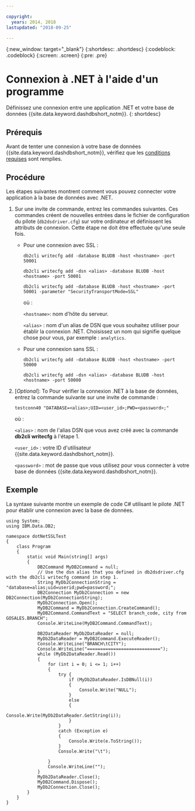 ```yaml
---

copyright:
  years: 2014, 2018
lastupdated: "2018-09-25"

---
```


<!-- Attribute definitions --> 
{:new_window: target="_blank"}
{:shortdesc: .shortdesc}
{:codeblock: .codeblock}
{:screen: .screen}
{:pre: .pre}

# Connexion à .NET à l'aide d'un programme

Définissez une connexion entre une application .NET et votre base de données {{site.data.keyword.dashdbshort_notm}}.
{: shortdesc}

## Prérequis

Avant de tenter une connexion à votre base de données {{site.data.keyword.dashdbshort_notm}}, vérifiez que les [conditions requises](connecting.html#prereqs) sont remplies.

<!-- Before you can connect to your database, you must perform the following steps:

- [Verify prerequisites](prereqs.html), including installing driver packages, configuring your local environment, and downloading SSL certificates (if needed)
- Collect [connection information](credentials.html), including database details such as host name and port numbers, and connection credentials such as user ID and password -->

## Procédure

Les étapes suivantes montrent comment vous pouvez connecter votre application à la base de données avec .NET.

1. Sur une invite de commande, entrez les commandes suivantes. Ces commandes créent de nouvelles entrées dans le fichier de configuration du pilote (`db2dsdriver.cfg`) sur votre ordinateur et définissent les attributs de connexion. Cette étape ne doit être effectuée qu'une seule fois.
        
   - Pour une connexion avec SSL :

     `db2cli writecfg add -database BLUDB -host <hostname> -port 50001`

     `db2cli writecfg add -dsn <alias> -database BLUDB -host <hostname> -port 50001`

     `db2cli writecfg add -database BLUDB -host <hostname> -port 50001 -parameter "SecurityTransportMode=SSL"`

     où :

     `<hostname>`: nom d'hôte du serveur.
    
     `<alias>` : nom d'un alias de DSN que vous souhaitez utiliser pour établir la connexion .NET. Choisissez un nom qui signifie quelque chose pour vous, par exemple : `analytics`. 

   - Pour une connexion sans SSL :

     `db2cli writecfg add -database BLUDB -host <hostname> -port 50000`

     `db2cli writecfg add -dsn <alias> -database BLUDB -host <hostname> -port 50000`

2. [*Optional*]: To Pour vérifier la connexion .NET à la base de données, entrez la commande suivante sur une invite de commande :

   `testconn40 "DATABASE=<alias>;UID=<user_id>;PWD=<password>;"`

   où :

   `<alias>` : nom de l'alias DSN que vous avez créé avec la commande **db2cli writecfg** à l'étape 1.
    
   `<user_id>` : votre ID d'utilisateur {{site.data.keyword.dashdbshort_notm}}. 
    
   `<password>` : mot de passe que vous utilisez pour vous connecter à votre base de données {{site.data.keyword.dashdbshort_notm}}. 

## Exemple

La syntaxe suivante montre un exemple de code C# utilisant le pilote .NET pour établir une connexion avec la base de données.

```
using System;
using IBM.Data.DB2;

namespace dotNetSSLTest
{
    class Program
    {
        static void Main(string[] args)
        {
            DB2Command MyDB2Command = null;
            // Use the dsn alias that you defined in db2dsdriver.cfg with the db2cli writecfg command in step 1.
            String MyDb2ConnectionString = "database=alias;uid=userid;pwd=password;"; 
            DB2Connection MyDb2Connection = new DB2Connection(MyDb2ConnectionString);
            MyDb2Connection.Open();
            MyDB2Command = MyDb2Connection.CreateCommand();
            MyDB2Command.CommandText = "SELECT branch_code, city from GOSALES.BRANCH";
            Console.WriteLine(MyDB2Command.CommandText);

            DB2DataReader MyDb2DataReader = null;
            MyDb2DataReader = MyDB2Command.ExecuteReader();
            Console.WriteLine("BRANCH\tCITY");
            Console.WriteLine("============================");
            while (MyDb2DataReader.Read())
            {
                for (int i = 0; i <= 1; i++)
                {
                    try {
                        if (MyDb2DataReader.IsDBNull(i))
                        {
                            Console.Write("NULL");
                        }
                        else
                        {
                            Console.Write(MyDb2DataReader.GetString(i));
                        }
                    }
                    catch (Exception e)
                    {
                        Console.Write(e.ToString());
                    }
                    Console.Write("\t"); 

                }
                Console.WriteLine("");
            }
            MyDb2DataReader.Close();
            MyDB2Command.Dispose();
            MyDb2Connection.Close();
        }
    }
}
```


